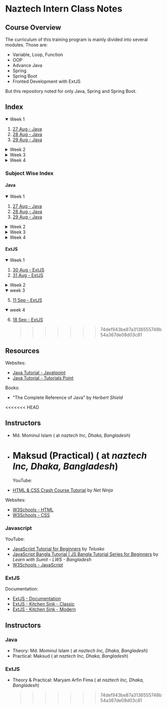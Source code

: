 # Naztech Intern Class Notes

## Course Overview

The curriculum of this training program is mainly divided into several modules. Those are:

- Variable, Loop, Function
- OOP
- Advance Java
- Spring
- Spring Boot
- Fronted Development with ExtJS

But this repository noted for only Java, Spring and Spring Boot.

## Index

<details open>
  <summary>Week 1</summary>

1. [27 Aug - Java](./class_notes/Day%2001%20-%2027%20Aug%20-%20Java/index.md)
2. [28 Aug - Java](./class_notes/Day%2002%20-%2028%20Aug%20-%20Java/index.md)
3. [29 Aug - Java](./class_notes/Day%2003%20-%2029%20Aug%20-%20Java/index.md)
</details>

<details>
  <summary>Week 2</summary>

4. [03 Sep - Java](./class_notes/Day%2004%20-%2003%20Sep%20-%20Java/index.md)
5. [04 Sep - Java](./class_notes/Day%2005%20-%2004%20Sep%20-%20Java/index.md)
6. [05 Sep - Java](./class_notes/Day%2006%20-%2005%20Sep%20-%20Java/index.md)

</details>

<details>
  <summary>Week 3</summary>

7. [12 Sep - Java](./class_notes/Day%2007%20-%2012%20Sep%20-%20Java/index.md)
8. [13 Sep - Java](./class_notes/Day%2008%20-%2013%20Sep%20-%20Java/index.md)
</details>

<details>
  <summary>Week 4</summary>

<<<<<<< HEAD 9. [19 Sep - Java](./class_notes/Day%2009%20-%2019%20Sep%20-%20Java/index.md) 10. [20 Sep - Java](./class_notes/Day%2010%20-%2020%20Sep%20-%20Java/index.md)
======= 12. [18 Sep - ExtJS](./class_notes/ExtJS/Day%2006%20-%2018%20Sep%20-%20ExtJS/index.md) 13. [19 Sep - Java](./class_notes/JAVA/Day%2009%20-%2019%20Sep%20-%20Java/index.md) 14. [20 Sep - Java](./class_notes/JAVA/Day%2010%20-%2020%20Sep%20-%20Java/index.md)

</details>

### Subject Wise Index

#### Java

<details open>
  <summary>Week 1</summary>

1. [27 Aug - Java](./class_notes/JAVA/Day%2001%20-%2027%20Aug%20-%20Java/index.md)
2. [28 Aug - Java](./class_notes/JAVA/Day%2002%20-%2028%20Aug%20-%20Java/index.md)
3. [29 Aug - Java](./class_notes/JAVA/Day%2003%20-%2029%20Aug%20-%20Java/index.md)
</details>

<details>
  <summary>Week 2</summary>

4. [03 Sep - Java](./class_notes/JAVA/Day%2004%20-%2003%20Sep%20-%20Java/index.md)
5. [04 Sep - Java](./class_notes/JAVA/Day%2005%20-%2004%20Sep%20-%20Java/index.md)
6. [05 Sep - Java](./class_notes/JAVA/Day%2006%20-%2005%20Sep%20-%20Java/index.md)
</details>

<details>
  <summary>Week 3</summary>

7. [12 Sep - Java](./class_notes/JAVA/Day%2007%20-%2012%20Sep%20-%20Java/index.md)
8. [13 Sep - Java](./class_notes/JAVA/Day%2008%20-%2013%20Sep%20-%20Java/index.md)
</details>

<details>
  <summary>Week 4</summary>

9. [19 Sep - Java](./class_notes/JAVA/Day%2009%20-%2019%20Sep%20-%20Java/index.md)
10. [20 Sep - Java](./class_notes/JAVA/Day%2010%20-%2020%20Sep%20-%20Java/index.md)
</details>

#### ExtJS

<details open>
  <summary>Week 1</summary>

1. [30 Aug - ExtJS](./class_notes/ExtJS/Day%2001%20-%2030%20Aug%20-%20ExtJS/index.md)
2. [31 Aug - ExtJS](./class_notes/ExtJS/Day%2002%20-%2031%20Aug%20-%20ExtJS/index.md)
</details>

<details>
  <summary>Week 2</summary>

3. [06 Sep - ExtJS](./class_notes/ExtJS/Day%2003%20-%2006%20Sep%20-%20ExtJS/index.md)
4. [07 Sep - ExtJS](./class_notes/ExtJS/Day%2004%20-%2007%20Sep%20-%20ExtJS/index.md)
</details>

<details open>
  <summary>week 3</summary>

5. [11 Sep - ExtJS](./class_notes/ExtJS/Day%2005%20-%2011%20Sep%20-%20ExtJS/index.md)

<details open>
  <summary>week 4</summary>

6. [18 Sep - ExtJS](./class_notes/ExtJS/Day%2006%20-%2018%20Sep%20-%20ExtJS/index.md)
   > > > > > > > 74def943be87a3136555748b54a367de08d03c81
   </details>

## Resources

Websites:

- [Java Tutorial - Javatpoint](https://www.javatpoint.com/java-tutorial)
- [Java Tutorial - Tutorials Point](https://www.tutorialspoint.com/java/index.htm)

Books:

- "The Complete Reference of Java" by _Herbert Shield_

<<<<<<< HEAD

## Instructors

- Md. Mominul Islam (<Designation> at _naztech Inc, Dhaka, Bangladesh_)
- # Maksud (Practical) (<Designation> at _naztech Inc, Dhaka, Bangladesh_)

  YouTube:

- [HTML & CSS Crash Course Tutorial](https://www.youtube.com/playlistlist=PL4cUxeGkcC9ivBf_eKCPIAYXWzLlPAm6G) by _Net Ninja_

Websites:

- [W3Schools - HTML](https://www.w3schools.com/html/default.asp)
- [W3Schools - CSS](https://www.w3schools.com/css/default.asp)

### Javascript

YouTube:

- [JavaScript Tutorial for Beginners](https://www.youtube.com/playlist?list=PLsyeobzWxl7rrvgG7MLNIMSTzVCDZZcT4) by _Telusko_
- [JavaScript Bangla Tutorial | JS Bangla Tutorial Series for Beginners](https://www.youtube.com/playlist?list=PLHiZ4m8vCp9OkrURufHpGUUTBjJhO9Ghy) by _Learn with Sumit - LWS - Bangladesh_
- [W3Schools - JavaScript](https://www.w3schools.com/js/)

### ExtJS

Documentation:

- [ExtJS - Documentation](https://docs.sencha.com/extjs/7.6.0/)
- [ExtJS - Kitchen Sink - Classic](https://examples.sencha.com/extjs/7.6.0/examples/kitchensink/frame-index.html?classic#all)
- [ExtJS - Kitchen Sink - Modern](https://examples.sencha.com/extjs/7.6.0/examples/kitchensink/frame-index.html?modern#all)

## Instructors

### Java

- Theory: Md. Mominul Islam (<Designation> at _naztech Inc, Dhaka, Bangladesh_)
- Practical: Maksud (<Designation> at _naztech Inc, Dhaka, Bangladesh_)

### ExtJS

- Theory & Practical: Maryam Arfin Fima (<Designation> at _naztech Inc, Dhaka, Bangladesh_)
  > > > > > > > 74def943be87a3136555748b54a367de08d03c81
